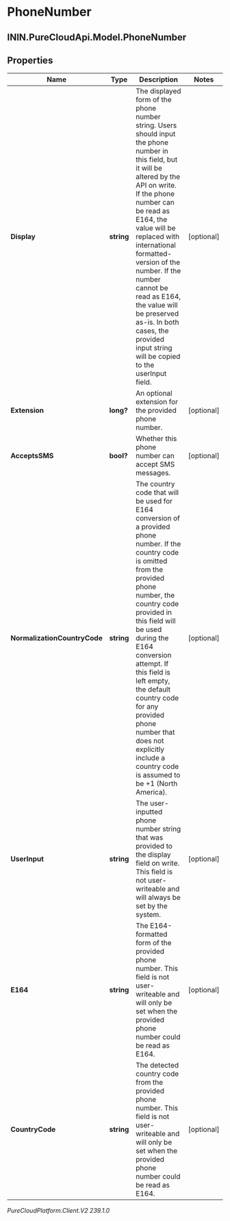 # PhoneNumber

## ININ.PureCloudApi.Model.PhoneNumber

## Properties

|Name | Type | Description | Notes|
|------------ | ------------- | ------------- | -------------|
| **Display** | **string** | The displayed form of the phone number string. Users should input the phone number in this field, but it will be altered by the API on write. If the phone number can be read as E164, the value will be replaced with international formatted-version of the number. If the number cannot be read as E164, the value will be preserved as-is. In both cases, the provided input string will be copied to the userInput field. | [optional] |
| **Extension** | **long?** | An optional extension for the provided phone number. | [optional] |
| **AcceptsSMS** | **bool?** | Whether this phone number can accept SMS messages. | [optional] |
| **NormalizationCountryCode** | **string** | The country code that will be used for E164 conversion of a provided phone number. If the country code is omitted from the provided phone number, the country code provided in this field will be used during the E164 conversion attempt. If this field is left empty, the default country code for any provided phone number that does not explicitly include a country code is assumed to be +1 (North America). | [optional] |
| **UserInput** | **string** | The user-inputted phone number string that was provided to the display field on write. This field is not user-writeable and will always be set by the system. | [optional] |
| **E164** | **string** | The E164-formatted form of the provided phone number. This field is not user-writeable and will only be set when the provided phone number could be read as E164. | [optional] |
| **CountryCode** | **string** | The detected country code from the provided phone number. This field is not user-writeable and will only be set when the provided phone number could be read as E164. | [optional] |



_PureCloudPlatform.Client.V2 239.1.0_
